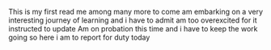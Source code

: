 This is my first read me among many more to come am embarking on a very interesting journey of learning and i have to admit am too overexcited for it 
instructed to update
Am on probation this time and i have to keep the work going so here i am to report for duty today 
